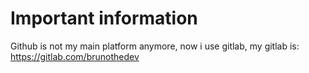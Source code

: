 # Important information

Github is not my main platform anymore, now i use gitlab, my gitlab is: https://gitlab.com/brunothedev
